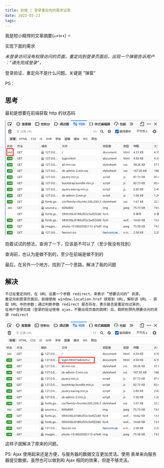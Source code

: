 ```yaml
---
title: 前端 | 登录重定向的需求记录
date: 2022-03-23
tags:
---
```


我是短小精悍的文章摘要(๑•̀ㅂ•́) ✧

<!-- more -->

实现下面的需求

*未登录访问没有权限访问的页面，重定向到登录页面后，出现一个弹窗告诉用户 ：”请先完成登录“，*

登录验证、重定向不是什么问题。关键是 ”弹窗“

PS：

## 思考

最初是想要在前端获取 http 的状态码

![img](../assets/前端-登录重定向的需求记录/图片-3.png)

抱着试试的想法，查询了一下，应该是不可以了（至少我没有找到）

查询前，也认为是做不到的，至少在前端是做不到的

最后，在另外一个地方，找到了一个思路，解决了我的问题

## 解决

```
不过在重定向时，在 URL 设置一个参数 redirect，来表示 ”想要访问的“ 资源，
重定向到登录页面后，前端使用 window.location.href 获取到 URL，解析该 URL - 获取 URL 中的参数；通过判断参数 redirect 是否存在，表示是否是重定向过来的，
在用户登录完成（登录的验证使用 ajax，不要出现页面的跳转）后，跳转到预先想要访问的资源 redirect
```

![img](../assets/前端-登录重定向的需求记录/图片-4.png)这样子就解决了原来的问题。

PS: Ajax 使用起来还是方便，与服务器的数据交互更加灵活。使用 表单来向服务器提交数据，虽然也可以做到和 Ajax 相同的效果，但是不够灵活。